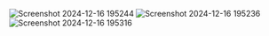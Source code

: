 ![Screenshot 2024-12-16 195244](https://github.com/user-attachments/assets/f2790994-75f5-4fdc-bdf9-3b5bc529c6a2)
![Screenshot 2024-12-16 195236](https://github.com/user-attachments/assets/f7c97911-ba02-4f85-9c1f-de9a2a51d6c9)
![Screenshot 2024-12-16 195316](https://github.com/user-attachments/assets/0674a3fd-83c9-4301-8a8f-522fa24bceb8)
